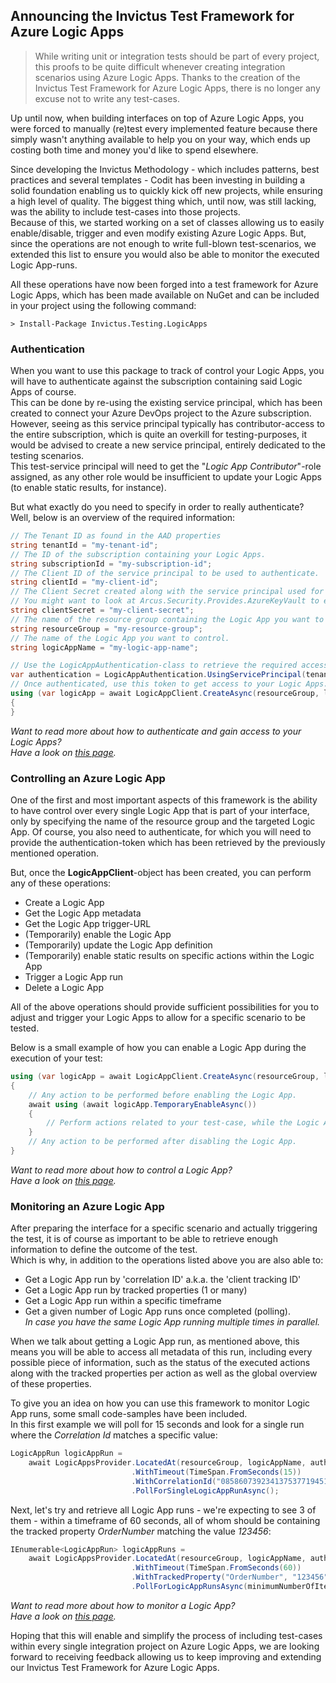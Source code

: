 Announcing the Invictus Test Framework for Azure Logic Apps
--
>While writing unit or integration tests should be part of every project, this proofs to be quite difficult whenever creating integration scenarios using Azure Logic Apps.
>Thanks to the creation of the Invictus Test Framework for Azure Logic Apps, there is no longer any excuse not to write any test-cases.

Up until now, when building interfaces on top of Azure Logic Apps, you were forced to manually (re)test every implemented feature because there simply wasn't anything available to help you on your way, which ends up costing both time and money you'd like to spend elsewhere.  

Since developing the Invictus Methodology - which includes patterns, best practices and several templates - Codit has been investing in building a solid foundation enabling us to quickly kick off new projects, while ensuring a high level of quality. The biggest thing which, until now, was still lacking, was the ability to include test-cases into those projects.  
Because of this, we started working on a set of classes allowing us to easily enable/disable, trigger and even modify existing Azure Logic Apps. But, since the operations are not enough to write full-blown test-scenarios, we extended this list to ensure you would also be able to monitor the executed Logic App-runs.

All these operations have now been forged into a test framework for Azure Logic Apps, which has been made available on NuGet and can be included in your project using the following command:

```shell
> Install-Package Invictus.Testing.LogicApps
```

### Authentication
When you want to use this package to track of control your Logic Apps, you will have to authenticate against the subscription containing said Logic Apps of course.  
This can be done by re-using the existing service principal, which has been created to connect your Azure DevOps project to the Azure subscription. However, seeing as this service principal typically has contributor-access to the entire subscription, which is quite an overkill for testing-purposes, it would be advised to create a new service principal, entirely dedicated to the testing scenarios.  
This test-service principal will need to get the "*Logic App Contributor*"-role assigned, as any other role would be insufficient to update your Logic Apps (to enable static results, for instance).  

But what exactly do you need to specify in order to really authenticate?  
Well, below is an overview of the required information:

```csharp
// The Tenant ID as found in the AAD properties
string tenantId = "my-tenant-id";
// The ID of the subscription containing your Logic Apps.
string subscriptionId = "my-subscription-id";
// The Client ID of the service principal to be used to authenticate.
string clientId = "my-client-id";
// The Client Secret created along with the service principal used for authentication.
// You might want to look at Arcus.Security.Provides.AzureKeyVault to ensure this value can be stored in Azure Key Vault instead
string clientSecret = "my-client-secret";
// The name of the resource group containing the Logic App you want to control
string resourceGroup = "my-resource-group";
// The name of the Logic App you want to control.
string logicAppName = "my-logic-app-name";

// Use the LogicAppAuthentication-class to retrieve the required access token.
var authentication = LogicAppAuthentication.UsingServicePrincipal(tenantId, subscriptionId, clientId, clientSecret);
// Once authenticated, use this token to get access to your Logic Apps.
using (var logicApp = await LogicAppClient.CreateAsync(resourceGroup, logicAppName, authentication))
{
}
```

*Want to read more about how to authenticate and gain access to your Logic Apps?*  
*Have a look on [this page](https://invictus-integration.github.io/testing-framework/#/logic-apps/authentication).*  

### Controlling an Azure Logic App

One of the first and most important aspects of this framework is the ability to have control over every single Logic App that is part of your interface, only by specifying the name of the resource group and the targeted Logic App. Of course, you also need to authenticate, for which you will need to provide the authentication-token which has been retrieved by the previously mentioned operation.  

But, once the **LogicAppClient**-object has been created, you can perform any of these operations:  
- Create a Logic App
- Get the Logic App metadata  
- Get the Logic App trigger-URL  
- (Temporarily) enable the Logic App  
- (Temporarily) update the Logic App definition  
- (Temporarily) enable static results on specific actions within the Logic App  
- Trigger a Logic App run  
- Delete a Logic App  

All of the above operations should provide sufficient possibilities for you to adjust and trigger your Logic Apps to allow for a specific scenario to be tested.

Below is a small example of how you can enable a Logic App during the execution of your test:
```csharp
using (var logicApp = await LogicAppClient.CreateAsync(resourceGroup, logicAppName, authentication))
{
    // Any action to be performed before enabling the Logic App.
    await using (await logicApp.TemporaryEnableAsync())
    {
        // Perform actions related to your test-case, while the Logic App is enabled.
    }
    // Any action to be performed after disabling the Logic App.
}
```

*Want to read more about how to control a Logic App?*  
*Have a look on [this page](https://invictus-integration.github.io/testing-framework/#/logic-apps/control-single-logicapp).*  

### Monitoring an Azure Logic App

After preparing the interface for a specific scenario and actually triggering the test, it is of course as important to be able to retrieve enough information to define the outcome of the test.  
Which is why, in addition to the operations listed above you are also able to:  
- Get a Logic App run by 'correlation ID' a.k.a. the 'client tracking ID'
- Get a Logic App run by tracked properties (1 or many)
- Get a Logic App run within a specific timeframe
- Get a given number of Logic App runs once completed (polling).   
  *In case you have the same Logic App running multiple times in parallel.* 

When we talk about getting a Logic App run, as mentioned above, this means you will be able to access all metadata of this run, including every possible piece of information, such as the status of the executed actions along with the tracked properties per action as well as the global overview of these properties.

To give you an idea on how you can use this framework to monitor Logic App runs, some small code-samples have been included.  
In this first example we will poll for 15 seconds and look for a single run where the _Correlation Id_ matches a specific value:
```csharp
LogicAppRun logicAppRun =
    await LogicAppsProvider.LocatedAt(resourceGroup, logicAppName, authentication)
                           .WithTimeout(TimeSpan.FromSeconds(15))
                           .WithCorrelationId("08586073923413753771945113291CU110")
                           .PollForSingleLogicAppRunAsync();
```

Next, let's try and retrieve all Logic App runs - we're expecting to see 3 of them - within a timeframe of 60 seconds, all of whom should be containing the tracked property _OrderNumber_ matching the value _123456_:
```csharp
IEnumerable<LogicAppRun> logicAppRuns =
    await LogicAppsProvider.LocatedAt(resourceGroup, logicAppName, authentication)
                           .WithTimeout(TimeSpan.FromSeconds(60))
                           .WithTrackedProperty("OrderNumber", "123456")
                           .PollForLogicAppRunsAsync(minimumNumberOfItems: 3);
```

*Want to read more about how to monitor a Logic App?*  
*Have a look on [this page](https://invictus-integration.github.io/testing-framework/#/logic-apps/polling-logicapp-runs).*  


Hoping that this will enable and simplify the process of including test-cases within every single integration project on Azure Logic Apps, we are looking forward to receiving feedback allowing us to keep improving and extending our Invictus Test Framework for Azure Logic Apps.